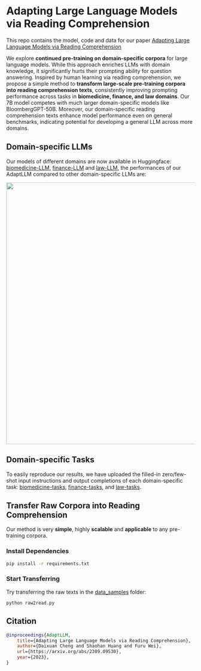 # Adapting Large Language Models via Reading Comprehension

This repo contains the model, code and data for our paper [Adapting Large Language Models via Reading Comprehension](https://arxiv.org/pdf/2309.09530.pdf)

We explore **continued pre-training on domain-specific corpora** for large language models. While this approach enriches LLMs with domain knowledge, it significantly hurts their prompting ability for question answering. Inspired by human learning via reading comprehension, we propose a simple method to **transform large-scale pre-training corpora into reading comprehension texts**, consistently improving prompting performance across tasks in **biomedicine, finance, and law domains**. Our 7B model competes with much larger domain-specific models like BloombergGPT-50B. Moreover, our domain-specific reading comprehension texts enhance model performance even on general benchmarks, indicating potential for developing a general LLM across more domains.

## Domain-specific LLMs
Our models of different domains are now available in Huggingface: [biomedicine-LLM](https://huggingface.co/AdaptLLM/medicine-LLM), [finance-LLM](https://huggingface.co/AdaptLLM/finance-LLM) and [law-LLM](https://huggingface.co/AdaptLLM/law-LLM), the performances of our AdaptLLM compared to other domain-specific LLMs are:

<p align='center'>
    <img src="./comparison.png" width="700">
</p>

## Domain-specific Tasks
To easily reproduce our results, we have uploaded the filled-in zero/few-shot input instructions and output completions of each domain-specific task: [biomedicine-tasks](https://huggingface.co/datasets/AdaptLLM/medicine-tasks), [finance-tasks](https://huggingface.co/datasets/AdaptLLM/finance-tasks), and [law-tasks](https://huggingface.co/datasets/AdaptLLM/law-tasks).

## Transfer Raw Corpora into Reading Comprehension
Our method is very **simple**, highly **scalable** and **applicable** to any pre-training corpora.

### Install Dependencies
```bash
pip install -r requirements.txt
```
### Start Transferring
Try transferring the raw texts in the [data_samples](./data_samples/README.md) folder:
```
python raw2read.py
```

## Citation
```bibtex
@inproceedings{AdaptLLM,
    title={Adapting Large Language Models via Reading Comprehension}, 
    author={Daixuan Cheng and Shaohan Huang and Furu Wei},
    url={https://arxiv.org/abs/2309.09530},
    year={2023},
}
```